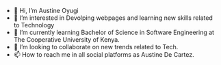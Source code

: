 - 👋 Hi, I’m Austine Oyugi
- 👀 I’m interested in Devolping webpages and learning new skills related to Technology
- 🌱 I’m currently learning Bachelor of Science in Software Engineering at The Cooperative University of Kenya.
- 💞️ I’m looking to collaborate on new trends related to Tech.
- 📫 How to reach me in all social platforms as Austine De Cartez.

<!---
Austine432/Austine432 is a ✨ special ✨ repository because its `README.md` (this file) appears on your GitHub profile.
You can click the Preview link to take a look at your changes.
--->
